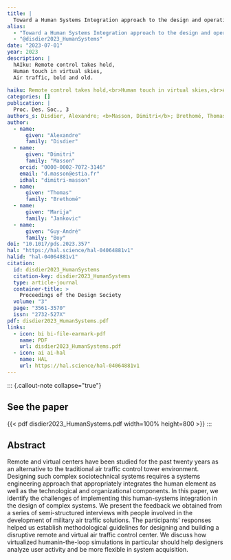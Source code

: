 ```yaml
---
title: |
  Toward a Human Systems Integration approach to the design and operation of a remote and virtual air traffic control center
alias:
  - "Toward a Human Systems Integration approach to the design and operation of a remote and virtual air traffic control center"
  - "@disdier2023_HumanSystems"
date: "2023-07-01"
year: 2023
description: |
  hAIku: Remote control takes hold,
  Human touch in virtual skies,
  Air traffic, bold and old.
  
haiku: Remote control takes hold,<br>Human touch in virtual skies,<br>Air traffic, bold and old.<br>
categories: []
publication: |
  Proc. Des. Soc., 3 
authors_s: Disdier, Alexandre; <b>Masson, Dimitri</b>; Brethomé, Thomas; Jankovic, Marija; Boy, Guy-André
author: 
  - name: 
      given: "Alexandre"
      family: "Disdier" 
  - name: 
      given: "Dimitri"
      family: "Masson"
    orcid: "0000-0002-7072-3146" 
    email: "d.masson@estia.fr" 
    idhal: "dimitri-masson" 
  - name: 
      given: "Thomas"
      family: "Brethomé" 
  - name: 
      given: "Marija"
      family: "Jankovic" 
  - name: 
      given: "Guy-André"
      family: "Boy" 
doi: "10.1017/pds.2023.357"
hal: "https://hal.science/hal-04064881v1"
halid: "hal-04064881v1"
citation:
  id: disdier2023_HumanSystems
  citation-key: disdier2023_HumanSystems
  type: article-journal
  container-title: >
    Proceedings of the Design Society
  volume: "3"
  page: "3561-3570"
  issn: "2732-527X"
pdf: disdier2023_HumanSystems.pdf
links:
  - icon: bi bi-file-earmark-pdf
    name: PDF
    url: disdier2023_HumanSystems.pdf
  - icon: ai ai-hal
    name: HAL
    url: https://hal.science/hal-04064881v1
---
```



::: {.callout-note collapse="true"}

## See the paper

{{< pdf disdier2023_HumanSystems.pdf width=100% height=800 >}} 
:::


## Abstract

Remote and virtual centers have been studied for the past twenty years as an alternative to the traditional air traffic control tower environment. Designing such complex sociotechnical systems requires a systems engineering approach that appropriately integrates the human element as well as the technological and organizational components. In this paper, we identify the challenges of implementing this human-systems integration in the design of complex systems. We present the feedback we obtained from a series of semi-structured interviews with people involved in the development of military air traffic solutions. The participants' responses helped us establish methodological guidelines for designing and building a disruptive remote and virtual air traffic control center. We discuss how virtualized humanin-the-loop simulations in particular should help designers analyze user activity and be more flexible in system acquisition.
